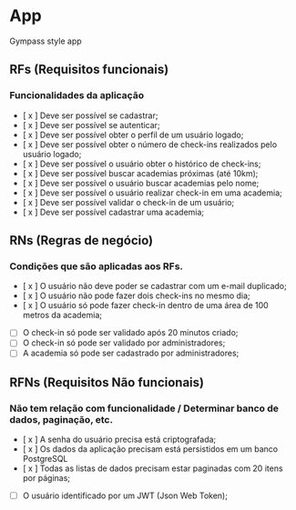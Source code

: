 # App

Gympass style app

## RFs (Requisitos funcionais)
### Funcionalidades da aplicação
- [ x ] Deve ser possível se cadastrar;
- [ x ] Deve ser possível se autenticar;
- [ x ] Deve ser possível obter o perfil de um usuário logado;
- [ x ] Deve ser possível obter o número de check-ins realizados pelo usuário logado;
- [ x ] Deve ser possível o usuário obter o histórico de check-ins;
- [ x ] Deve ser possível buscar academias próximas (até 10km);
- [ x ] Deve ser possível o usuário buscar academias pelo nome;
- [ x ] Deve ser possível o usuário realizar check-in em uma academia;
- [ x ] Deve ser possível validar o check-in de um usuário;
- [ x ] Deve ser possível cadastrar uma academia;

## RNs (Regras de negócio)
### Condições que são aplicadas aos RFs.

- [ x ] O usuário não deve poder se cadastrar com um e-mail duplicado;
- [ x ] O usuário não pode fazer dois check-ins no mesmo dia;
- [ x ] O usuário só pode fazer check-in dentro de uma área de 100 metros da academia;
- [  ] O check-in só pode ser validado após 20 minutos criado;
- [  ] O check-in só pode ser validado por administradores;
- [  ] A academia só pode ser cadastrado por administradores;

## RFNs (Requisitos Não funcionais)
### Não tem relação com funcionalidade / Determinar banco de dados, paginação, etc.

- [ x ] A senha do usuário precisa está criptografada;
- [ x ] Os dados da aplicação precisam está persistidos em um banco PostgreSQL
- [ x ] Todas as listas de dados precisam estar paginadas com 20 itens por páginas;
- [  ] O usuário identificado por um JWT (Json Web Token);
